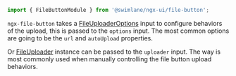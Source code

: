 ```ts
import { FileButtonModule } from '@swimlane/ngx-ui/file-button';
```

`ngx-file-button` takes a [FileUploaderOptions](https://github.com/swimlane/ng2-file-upload/blob/master/projects/ng2-file-upload/src/lib/file-uploader.class.ts#L24-L44) input to configure behaviors of the upload, this is passed to the `options` input. The most common options are going to be the `url` and `autoUpload` properties.

Or [FileUploader](https://github.com/swimlane/ng2-file-upload/blob/master/projects/ng2-file-upload/src/lib/file-uploader.class.ts#L46) instance can be passed to the `uploader` input. The way is most commonly used when manually controlling the file button upload behaviors.
